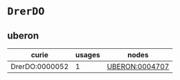 # `DrerDO`

## uberon

| curie          |   usages | nodes                                                   |
|----------------|----------|---------------------------------------------------------|
| DrerDO:0000052 |        1 | [UBERON:0004707](https://bioregistry.io/UBERON:0004707) |

